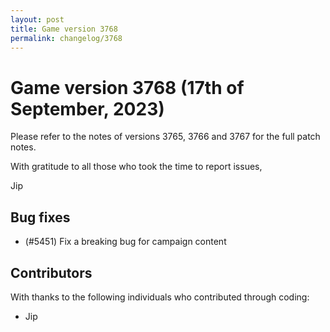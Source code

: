 ```yaml
---
layout: post
title: Game version 3768
permalink: changelog/3768
---
```


# Game version 3768 (17th of September, 2023)

Please refer to the notes of versions 3765, 3766 and 3767 for the full patch notes.

With gratitude to all those who took the time to report issues,

Jip

## Bug fixes

- (#5451) Fix a breaking bug for campaign content

## Contributors

With thanks to the following individuals who contributed through coding:

- Jip
